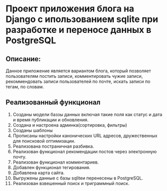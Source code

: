 # Проект приложения блога на Django с ипользованием sqlite при разработке и переносе данных в PostgreSQL

## Описание:
Данное приложение является вариантом блога, который позволяет пользователям постить записи, комментировать чужие записи, рекоммендовать записи пользователей по почте, искать записи по тегам, по словам.

## Реализованный функционал
1. Созданы модели баззы данных включая такие поля как статус и дата и время публикации и обновления.
2. Создана и настроена админка(сортировка, фильтры)
3. Созданы шаблоны
4. Прописаны настройки канонических URL адресов, дружественных для поисковой оптимизации.
5. Реализована постраничная разбивка.
6. Реализован функционал рекомендации постов через электронную почту.
7. Реализован функционал комментариев.
8. Добавлен функционал тегирования.
9. Добавлена карта сайта.
10. Выгружены данные с базы sqliteи перенесены в PostgreSQL.
11. Реализован взвешенный поиск и триграммный поиск.
